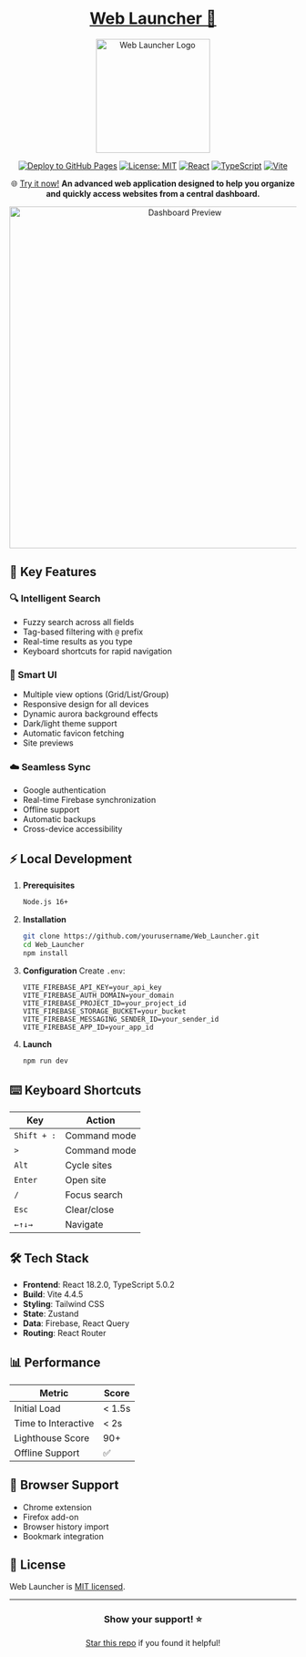  <div align="center">
    
  # [Web Launcher 🚀](https://alexandrosliaskos.github.io/Web_MS/) 
  
  <img src="https://github.com/user-attachments/assets/85cddc06-e40e-45dc-bce9-fab67faf9553" width="200" alt="Web Launcher Logo">
  
  [![Deploy to GitHub Pages](https://github.com/AlexandrosLiaskos/Web_Launcher/actions/workflows/deploy.yml/badge.svg)](https://github.com/AlexandrosLiaskos/Web_Launcher/actions/workflows/deploy.yml)
  [![License: MIT](https://img.shields.io/badge/License-MIT-blue.svg)](https://opensource.org/licenses/MIT)
  [![React](https://img.shields.io/badge/React-18.2.0-61dafb.svg)](https://reactjs.org/)
  [![TypeScript](https://img.shields.io/badge/TypeScript-5.0.2-blue.svg)](https://www.typescriptlang.org/)
  [![Vite](https://img.shields.io/badge/Vite-4.4.5-646cff.svg)](https://vitejs.dev/)
  
🌐 [Try it now!](https://alexandrosliaskos.github.io/Web_MS/)
**An advanced web application designed to help you organize and quickly access websites from a central dashboard.**

<img src="https://github.com/user-attachments/assets/eb7f704d-f115-4590-a0a5-a016e316da51" width="600" alt="Dashboard Preview">

</div>

## 🌟 Key Features

### 🔍 Intelligent Search
- Fuzzy search across all fields
- Tag-based filtering with `@` prefix
- Real-time results as you type
- Keyboard shortcuts for rapid navigation

### 📱 Smart UI
- Multiple view options (Grid/List/Group)
- Responsive design for all devices
- Dynamic aurora background effects
- Dark/light theme support
- Automatic favicon fetching
- Site previews

### ☁️ Seamless Sync
- Google authentication
- Real-time Firebase synchronization
- Offline support
- Automatic backups
- Cross-device accessibility

## ⚡ Local Development

1. **Prerequisites**
   ```bash
   Node.js 16+
   ```

2. **Installation**
   ```bash
   git clone https://github.com/yourusername/Web_Launcher.git
   cd Web_Launcher
   npm install
   ```

3. **Configuration**
   Create `.env`:
   ```env
   VITE_FIREBASE_API_KEY=your_api_key
   VITE_FIREBASE_AUTH_DOMAIN=your_domain
   VITE_FIREBASE_PROJECT_ID=your_project_id
   VITE_FIREBASE_STORAGE_BUCKET=your_bucket
   VITE_FIREBASE_MESSAGING_SENDER_ID=your_sender_id
   VITE_FIREBASE_APP_ID=your_app_id
   ```

4. **Launch**
   ```bash
   npm run dev
   ```

## ⌨️ Keyboard Shortcuts

| Key | Action |
|-----|--------|
| `Shift + :` | Command mode |
| `>` | Command mode |
| `Alt` | Cycle sites |
| `Enter` | Open site |
| `/` | Focus search |
| `Esc` | Clear/close |
| `←↑↓→` | Navigate |

## 🛠️ Tech Stack

- **Frontend**: React 18.2.0, TypeScript 5.0.2
- **Build**: Vite 4.4.5
- **Styling**: Tailwind CSS
- **State**: Zustand
- **Data**: Firebase, React Query
- **Routing**: React Router

## 📊 Performance

| Metric | Score |
|--------|--------|
| Initial Load | < 1.5s |
| Time to Interactive | < 2s |
| Lighthouse Score | 90+ |
| Offline Support | ✅ |

## 🔧 Browser Support

- Chrome extension
- Firefox add-on
- Browser history import
- Bookmark integration

## 📖 License

Web Launcher is [MIT licensed](LICENSE).

---

<div align="center">

### Show your support! ⭐

[Star this repo](https://github.com/yourusername/Web_Launcher) if you found it helpful!

</div>

